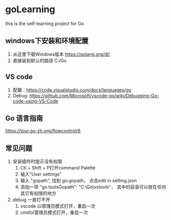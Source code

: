 # goLearning

this is the self-learning project for Go

## windows下安装和环境配置
1. 从这里下载Windows版本 https://golang.org/dl/
2. 直接装到默认的路径 C:/Go

## VS code 
1. 配置：https://code.visualstudio.com/docs/languages/go
2. Debug: https://github.com/Microsoft/vscode-go/wiki/Debugging-Go-code-using-VS-Code

## Go 语言指南
https://tour.go-zh.org/flowcontrol/6   


## 常见问题
1. 安装插件时提示没有权限
   1. Ctl + Shift + P打开command Palette
   2. 输入"User settings"
   3. 输入 "gopath", 找到 go:gopath， 点击edit in setting.json
   4. 添加一项 "go.toolsGopath": "C:\\Go\\vstools"， 其中的目录可以放在任何其它有权限的地方
2. debug 一直打不开
   1. vscode 以管理员模式打开，重启一次
   2. cmd以管理员模式打开，重启一次